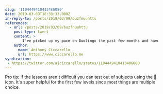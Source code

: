 ```yaml
---
slug: '1104449410413486080'
date: 2019-03-09T18:30:33.000Z
in-reply-to: /posts/2019/03/09/buzfnuuhttu
references:
  - url: /posts/2019/03/09/buzfnuuhttu
    post-type: tweet
    content: >
        I've picked up my pace on Duolingo the past few months and have now completed the second level of the Spanish tree. Having had regular exposure to simple sentences has definitely made it easier to learn the language now that we are in Mexico. 
    author:
      name: Anthony Ciccarello
      url: https://www.ciccarello.me
syndication:
 - https://twitter.com/ajciccarello/status/1104449410413486080
---
```


Pro tip: If the lessons aren't difficult you can test out of subjects using the 🔑 icon. It's super helpful for the first few levels since most things are multiple choice.
